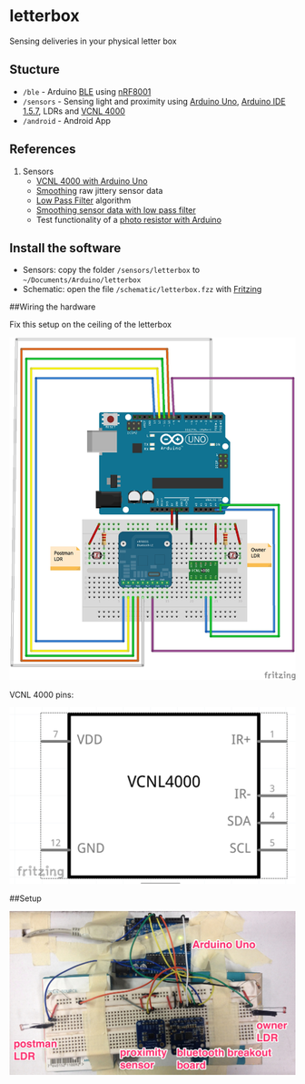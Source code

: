 letterbox
=========

Sensing deliveries in your physical letter box

## Stucture

- `/ble` - Arduino [BLE](http://en.wikipedia.org/wiki/Bluetooth_low_energy) using [nRF8001](http://www.nordicsemi.com/eng/Products/Bluetooth-R-low-energy/nRF8001)
- `/sensors` - Sensing light and proximity using [Arduino Uno](http://arduino.cc/en/Main/arduinoBoardUno), [Arduino IDE 1.5.7](http://arduino.cc/en/main/software), LDRs and [VCNL 4000](http://www.adafruit.com/products/466)
- `/android` - Android App

## References

1. Sensors
	- [VCNL 4000 with Arduino Uno](https://github.com/adafruit/VCNL4000/blob/master/vcnl4000.pde)
	- [Smoothing](http://playground.arduino.cc/main/smooth) raw jittery sensor data
	- [Low Pass Filter](http://en.wikipedia.org/wiki/Low-pass_filter) algorithm
	- [Smoothing sensor data with low pass filter](http://blog.thomnichols.org/2011/08/smoothing-sensor-data-with-a-low-pass-filter)
	- Test functionality of a [photo resistor with Arduino](http://playground.arduino.cc/Learning/PhotoResistor)
	
## Install the software

- Sensors: copy the folder `/sensors/letterbox` to `~/Documents/Arduino/letterbox`
- Schematic: open the file `/schematic/letterbox.fzz` with [Fritzing](http://fritzing.org/download/)	
	
##Wiring the hardware

Fix this setup on the ceiling of the letterbox

![](readme-img/breadboard.jpg)

VCNL 4000 pins:

![](readme-img/vcnl4000-pins.png)

##Setup

![](readme-img/setup.jpg)